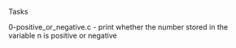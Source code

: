 Tasks

0-positive_or_negative.c - print whether the number stored in the variable n is positive or negative
